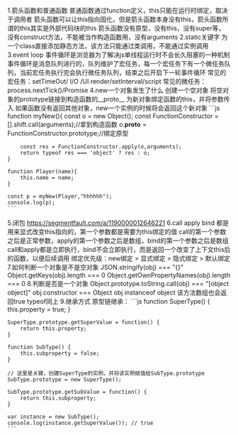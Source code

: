 1.箭头函数和普通函数
    普通函数通过function定义，this只能在运行时绑定，取决于调用者
    箭头函数可以让this指向固化，但是箭头函数本身没有this，箭头函数所谓的this其实是外部代码块的this
    箭头函数没有原型，没有this，没有super等，没有construct方法，不能被当作构造函数用，没有arguments
2.static关键字
    为一个class直接添加静态方法，该方法只能通过类调用，不能通过实例调用
3.event loop
    事件循环是浏览器为了解决js单线程运行时不会长久阻塞的一种机制
    事件循环是消息队列进行的，队列维护了宏任务，每一个宏任务下有一个微任务队列，当前宏任务执行完会执行微任务队列，结束之后开启下一轮事件循环
    常见的宏任务：setTimeOut/ I/O /UI render/setInterval/script
    常见的微任务：process.nextTick()/Promise
4.new一个对象发生了什么
    创建一个空对象
    将空对象的prototype链接到构造函数的__proto__
    为新对象绑定函数的this，并将参数传入
    如果函数没有返回其他对象，new一个实例的时候将会返回这个新对象
    ```js
    function myNew(){
        const o = new Object();
        const FunctionConstructor = [].shift.call(arguments);//拿到构造函数
        o.__proto__ = FunctionConstructor.prototype;//绑定原型

        const res = FunctionConstructor.apply(o,arguments);
        return typeof res === 'object' ? res : o;
    }

    function Player(name){
        this.name = name;
    }

    const p = myNew(Player,"hhhhhh");
    console.log(p);
    ```
5.闭包
    https://segmentfault.com/a/1190000012646221
6.call apply bind
    都是用来显式改变this指向的，第一个参数都是需要为this绑定的值
    call的第一个参数之后是正常参数，apply的第一个参数之后是数组，bind的第一个参数之后是数组
    call和apply都是立即执行，bind不会立即执行，而是返回一个改变了上下文this后的函数，以便后续调用
    绑定优先级：new绑定 > 显式绑定 > 隐式绑定 > 默认绑定
7.如何判断一个对象是不是空对象
    JSON.stringify(obj) === "{}"
    Object.getKeys(obj).length === 0
    Object.getOwnPropertyNames(obj).length === 0
8.判断是否是一个对象
    Object.prototype.toString.call(obj) === "[object object]"
    obj.constructor === Object
    obj instanceof object  该方法数组也会返回true
    typeof同上
9.继承方式
    原型链继承：
    ```js
    function SuperType() {
        this.property = true;
    }

    SuperType.prototype.getSuperValue = function() {
        return this.property;
    }

    function SubType() {
        this.subproperty = false;
    }

    // 这里是关键，创建SuperType的实例，并将该实例赋值给SubType.prototype
    SubType.prototype = new SuperType(); 

    SubType.prototype.getSubValue = function() {
        return this.subproperty;
    }

    var instance = new SubType();
    console.log(instance.getSuperValue()); // true
    ```
